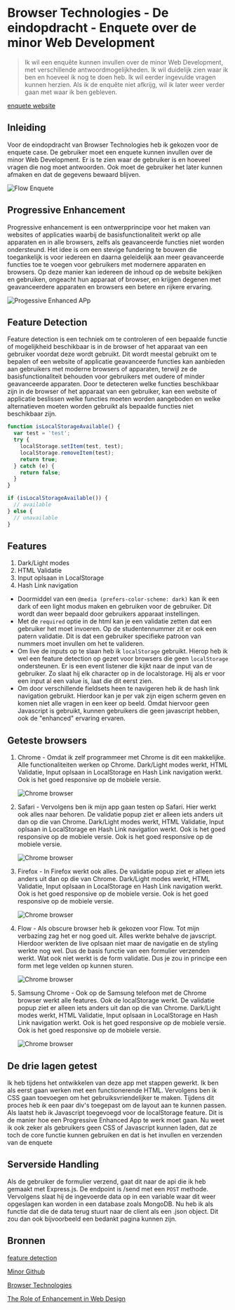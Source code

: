 # Browser Technologies - De eindopdracht - Enquete over de minor Web Development

> Ik wil een enquête kunnen invullen over de minor Web Development, met verschillende antwoordmogelijkheden. Ik wil duidelijk zien waar ik ben en hoeveel ik nog te doen heb. Ik wil eerder ingevulde vragen kunnen herzien. Als ik de enquête niet afkrijg, wil ik later weer verder gaan met waar ik ben gebleven.

[enquete website](https://wongsrila.github.io/Enquete/client/)

## Inleiding

Voor de eindopdracht van Browser Technologies heb ik gekozen voor de enquete case. De gebruiker moet een enquete kunnen invullen over de minor Web Development. Er is te zien waar de gebruiker is en hoeveel vragen die nog moet antwoorden. Ook moet de gebruiker het later kunnen afmaken en dat de gegevens bewaard blijven.

![Flow Enquete](./client/src/images/flow_enquete.png)

## Progressive Enhancement

Progressive enhancement is een ontwerpprincipe voor het maken van websites of applicaties waarbij de basisfunctionaliteit werkt op alle apparaten en in alle browsers, zelfs als geavanceerde functies niet worden ondersteund. Het idee is om een stevige fundering te bouwen die toegankelijk is voor iedereen en daarna geleidelijk aan meer geavanceerde functies toe te voegen voor gebruikers met modernere apparaten en browsers. Op deze manier kan iedereen de inhoud op de website bekijken en gebruiken, ongeacht hun apparaat of browser, en krijgen degenen met geavanceerdere apparaten en browsers een betere en rijkere ervaring.

![Progessive Enhanced APp](./client/src/images/PE_enquete.png)

## Feature Detection

Feature detection is een techniek om te controleren of een bepaalde functie of mogelijkheid beschikbaar is in de browser of het apparaat van een gebruiker voordat deze wordt gebruikt. Dit wordt meestal gebruikt om te bepalen of een website of applicatie geavanceerde functies kan aanbieden aan gebruikers met moderne browsers of apparaten, terwijl ze de basisfunctionaliteit behouden voor gebruikers met oudere of minder geavanceerde apparaten. Door te detecteren welke functies beschikbaar zijn in de browser of het apparaat van een gebruiker, kan een website of applicatie beslissen welke functies moeten worden aangeboden en welke alternatieven moeten worden gebruikt als bepaalde functies niet beschikbaar zijn.

```javascript
function isLocalStorageAvailable() {
  var test = 'test';
  try {
    localStorage.setItem(test, test);
    localStorage.removeItem(test);
    return true;
  } catch (e) {
    return false;
  }
}

if (isLocalStorageAvailable()) {
  // available
} else {
  // unavailable
}
```

## Features

1. Dark/Light modes
2. HTML Validatie
3. Input oplsaan in LocalStorage
4. Hash Link navigation

- Doormiddel van een `@media (prefers-color-scheme: dark)` kan ik een dark of een light modus maken en gebruiken voor de gebruiker. Dit wordt dan weer bepaald door gebruikers apparaat instellingen.
- Met de `required` optie in de html kan je een validatie zetten dat een gebruiker het moet invoeren. Op de studentennummer zit er ook een patern validatie. Dit is dat een gebruiker specifieke patroon van nummers moet invullen om het te valideren.
- Om live de inputs op te slaan heb ik `localStorage` gebruikt. Hierop heb ik wel een feature detection op gezet voor browsers die geen `localStorage` ondersteunen. Er is een event listener die kijkt naar de input van de gebruiker. Zo slaat hij elk character op in de localstorage. Hij als er voor een input al een value is, laat die dit eerst zien.
- Om door verschillende fieldsets heen te navigeren heb ik de hash link navigation gebruikt. Hierdoor kan je per vak zijn eigen scherm geven en komen niet alle vragen in een keer op beeld. Omdat hiervoor geen Javascript is gebruikt, kunnen gebruikers die geen javascript hebben, ook de "enhanced" ervaring ervaren.

## Geteste browsers

1. Chrome -
   Omdat ik zelf programmeer met Chrome is dit een makkelijke. Alle functionaliteiten werken op Chrome. Dark/Light modes werkt, HTML Validatie, Input oplsaan in LocalStorage en Hash Link navigation werkt. Ook is het goed responsive op de mobiele versie.

   ![Chrome browser](./client/src/images/chrome.png)

2. Safari -
   Vervolgens ben ik mijn app gaan testen op Safari. Hier werkt ook alles naar behoren. De validatie popup ziet er alleen iets anders uit dan op die van Chrome. Dark/Light modes werkt, HTML Validatie, Input oplsaan in LocalStorage en Hash Link navigation werkt. Ook is het goed responsive op de mobiele versie. Ook is het goed responsive op de mobiele versie.

   ![Chrome browser](./client/src/images/safari.png)

3. Firefox -
   In Firefox werkt ook alles. De validatie popup ziet er alleen iets anders uit dan op die van Chrome. Dark/Light modes werkt, HTML Validatie, Input oplsaan in LocalStorage en Hash Link navigation werkt. Ook is het goed responsive op de mobiele versie. Ook is het goed responsive op de mobiele versie.

   ![Chrome browser](./client/src/images/firefox.png)

4. Flow -
   Als obscure browser heb ik gekozen voor Flow. Tot mijn verbazing zag het er nog goed uit. Alles werkte behalve de javscript. Hierdoor werkten de live oplsaan niet maar de navigatie en de styling werkte nog wel. Dus de basis functie van een formulier verzenden werkt. Wat ook niet werkt is de form validatie. Dus je zou in principe een form met lege velden op kunnen sturen.

   ![Chrome browser](./client/src/images/flow.png)

5. Samsung Chrome -
   Ook op de Samsung telefoon met de Chrome browser werkt alle features. Ook de localStorage werkt. De validatie popup ziet er alleen iets anders uit dan op die van Chrome. Dark/Light modes werkt, HTML Validatie, Input oplsaan in LocalStorage en Hash Link navigation werkt. Ook is het goed responsive op de mobiele versie. Ook is het goed responsive op de mobiele versie.

   ![Chrome browser](./client/src/images/samsung-chrome.jpeg)

## De drie lagen getest

Ik heb tijdens het ontwikkelen van deze app met stappen gewerkt. Ik ben als eerst gaan werken met een functionerende HTML. Vervolgens ben ik CSS gaan toevoegen om het gebruiksvriendelijker te maken. Tijdens dit proces heb ik een paar div's toegepast om de layout aan te kunnen passen. Als laatst heb ik Javascript toegevoegd voor de localStorage feature. Dit is de manier hoe een Progressive Enhanced App te werk moet gaan. Nu weet ik ook zeker als gebruikers geen CSS of Javascript kunnen laden, dat ze toch de core functie kunnen gebruiken en dat is het invullen en verzenden van de enquete

## Serverside Handling

Als de gebruiker de formulier verzend, gaat dit naar de api die ik heb gemaakt met Express.js. De endpoint is /send met een `POST` methode. Vervolgens slaat hij de ingevoerde data op in een variable waar dit weer opgeslagen kan worden in een database zoals MongoDB. Nu heb ik als functie dat die de data terug stuurt naar de client als een .json object. Dit zou dan ook bijvoorbeeld een bedankt pagina kunnen zijn.

## Bronnen

[feature detection](https://stackoverflow.com/questions/16427636/check-if-localstorage-is-available)

[Minor Github](https://github.com/cmda-minor-web/browser-technologies-2223/tree/main/examples)

[Browser Technologies](https://html-now.github.io/)

[The Role of Enhancement in Web Design](https://www.nngroup.com/articles/enhancement/)
